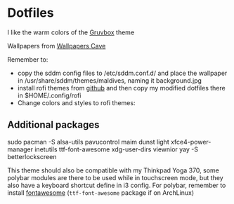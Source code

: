 # Dotfiles
I like the warm colors of the [Gruvbox](!https://github.com/morhetz/gruvbox) theme


Wallpapers from [Wallpapers Cave](!https://wallpapercave.com/gruvbox-wallpapers)


Remember to:
- copy the sddm config files to /etc/sddm.conf.d/ and place the wallpaper in /usr/share/sddm/themes/maldives, naming it background.jpg
- install rofi themes from [github](!https://github.com/adi1090x/rofi) and then copy my modified dotfiles there in $HOME/.config/rofi
- Change colors and styles to rofi themes:

## Additional packages
sudo pacman -S alsa-utils pavucontrol maim dunst light xfce4-power-manager inetutils ttf-font-awesome xdg-user-dirs viewnior
yay -S betterlockscreen

This theme should also be compatible with my Thinkpad Yoga 370, some polybar modules are there to be used while in touchscreen mode, but they also have a keyboard shortcut define in i3 config. For polybar, remember to install [fontawesome](!https://fontawesome.com) (`ttf-font-awesome` package if on ArchLinux)
